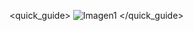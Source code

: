 <quick_guide>
![Imagen1](http://static.energysistem.com/images/manuals/39995/53738de438ddc.jpg)
</quick_guide>
